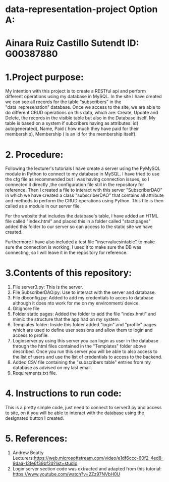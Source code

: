 # data-representation-project Option A: 
# Ainara Ruiz Castillo Sutendt ID: G00387880


# 1.Project purpose:

My intention with this project is to create  a RESTful api and perform different operations  using my database in MySQL.  In the site I have created  we can see all records for the table "subscribers" in the "data_represenation" database. 
Once we access to the site, we are able to do different CRUD operations on this data, which are: Create, Update and Delete, the records in the visible table but also in the Database itself. 
My table is based on a system if subcribers having as attributes: id( autogenerated), Name, Paid ( how much they have paid for their membership), Membership ( is an id for the membership itself).


# 2. Procedure:

Following the lecturer's tutorials I have create a server using the PyMySQL module in Python to connect to my database in MySQL. 
I have tried to use the cfg file as recommended but I was having connection issues, so  I connected it directly ,the configuration file still in the repository for reference. 
Then I created a file to interact with this server "SubscriberDAO" in which we have created a class "subscriberDAO" that contains all attribute and methods to perform the CRUD operations using Python. 
This file is then called as  a module in our server file. 

For the website that includes the database's table, I have added an HTML file called "index.html" and placed this in a folder called "stactipages" added this folder to our server so can access to the static site we have created.

Furthermore I have also included a test file "inservaluesintable" to make sure the connection is working, I used it to make sure the DB was connecting, so I will leave it in the repository for reference. 


# 3.Contents of this repository:

1. File server3.py: This is the server. 
2. File SubscriberDAO.py: Use to interact with the server and database. 
3. File dbconfig.py: Added to add my credentials to acces to database although it does nto work for me on my environment/ device. 
4. Gitignore file
5. Folder static pages: Added the folder to add the file "index.hmtl" and mimic the structure that the app had on my system. 
6. Templates folder: Inside this folder added "login" and "profile" pages which are used to define user sessions and allow them to login and access to profile. 
7. Loginserver.py using this server you can login as user in the database through the html files contained in the "Templates" folder above described. Once you run this server you will be able to also access to the list of users and use the list of credentials to access to the backend. 
8. Added CSV file containing the "subscribers table" entries from my database as advised on my last email. 
9. Requirements.txt file.


# 4. Instructions to run code: 

This is a pretty simple code, just need to connect to server3.py and access to site, on it you will be able to interact with the database using the designated button I created. 

# 5. References: 

1. Andrew Beatty Lecturers:https://web.microsoftstream.com/video/e1df6ccc-60f2-4ed8-9daa-13fe6f39bf2d?list=studio 
2. Login server section code was extracted and adapted from this tutorial: https://www.youtube.com/watch?v=2Zz97NVbH0U 

